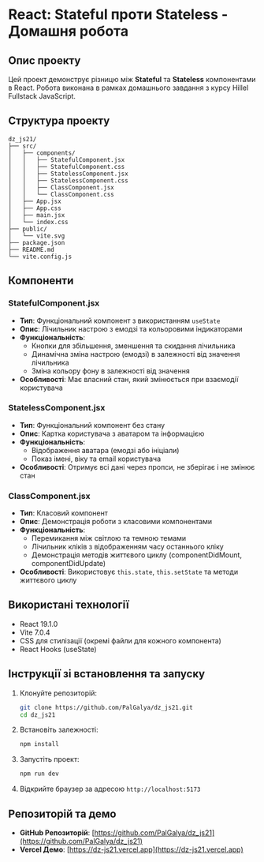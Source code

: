 # React: Stateful проти Stateless - Домашня робота

## Опис проекту

Цей проект демонструє різницю між **Stateful** та **Stateless** компонентами в React. Робота виконана в рамках домашнього завдання з курсу Hillel Fullstack JavaScript.

## Структура проекту

```
dz_js21/
├── src/
│   ├── components/
│   │   ├── StatefulComponent.jsx
│   │   ├── StatefulComponent.css
│   │   ├── StatelessComponent.jsx
│   │   ├── StatelessComponent.css
│   │   ├── ClassComponent.jsx
│   │   └── ClassComponent.css
│   ├── App.jsx
│   ├── App.css
│   ├── main.jsx
│   └── index.css
├── public/
│   └── vite.svg
├── package.json
├── README.md
└── vite.config.js
```

## Компоненти

### StatefulComponent.jsx

- **Тип**: Функціональний компонент з використанням `useState`
- **Опис**: Лічильник настрою з емодзі та кольоровими індикаторами
- **Функціональність**: 
  - Кнопки для збільшення, зменшення та скидання лічильника
  - Динамічна зміна настрою (емодзі) в залежності від значення лічильника
  - Зміна кольору фону в залежності від значення
- **Особливості**: Має власний стан, який змінюється при взаємодії користувача

### StatelessComponent.jsx

- **Тип**: Функціональний компонент без стану
- **Опис**: Картка користувача з аватаром та інформацією
- **Функціональність**: 
  - Відображення аватара (емодзі або ініціали)
  - Показ імені, віку та email користувача
- **Особливості**: Отримує всі дані через пропси, не зберігає і не змінює стан

### ClassComponent.jsx

- **Тип**: Класовий компонент
- **Опис**: Демонстрація роботи з класовими компонентами
- **Функціональність**: 
  - Перемикання між світлою та темною темами
  - Лічильник кліків з відображенням часу останнього кліку
  - Демонстрація методів життєвого циклу (componentDidMount, componentDidUpdate)
- **Особливості**: Використовує `this.state`, `this.setState` та методи життєвого циклу

## Використані технології

- React 19.1.0
- Vite 7.0.4
- CSS для стилізації (окремі файли для кожного компонента)
- React Hooks (useState)

## Інструкції зі встановлення та запуску

1. Клонуйте репозиторій:
   ```bash
   git clone https://github.com/PalGalya/dz_js21.git
   cd dz_js21
   ```

2. Встановіть залежності:
   ```bash
   npm install
   ```

3. Запустіть проект:
   ```bash
   npm run dev
   ```

4. Відкрийте браузер за адресою `http://localhost:5173`

## Репозиторій та демо

- **GitHub Репозиторій**: [https://github.com/PalGalya/dz_js21](https://github.com/PalGalya/dz_js21)
- **Vercel Демо**: [https://dz-js21.vercel.app](https://dz-js21.vercel.app)
